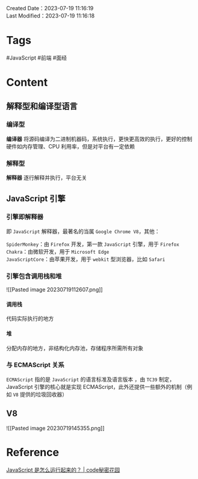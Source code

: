 Created Date：2023-07-19 11:16:19  
Last Modified：2023-07-19 11:16:18

# Tags

#JavaScript #前端 #面经

# Content

## 解释型和编译型语言

### 编译型

**编译器** 将源码编译为二进制机器码，系统执行，更快更高效的执行，更好的控制硬件如内存管理、CPU 利用率，但是对平台有一定依赖

### 解释型

**解释器** 逐行解释并执行，平台无关

## JavaScript 引擎

### 引擎即解释器

即 `JavaScript` 解释器，最著名的当属 `Google Chrome V8`，其他：

`SpiderMonkey`：由 `Firefox` 开发，第一款 `JavaScript` 引擎，用于 `Firefox`  
`Chakra`：由微软开发，用于 `Microsoft Edge`  
`JavaScriptCore`：由苹果开发，用于 `webkit` 型浏览器，比如 `Safari`

### 引擎包含调用栈和堆

![[Pasted image 20230719112607.png]]

#### 调用栈

代码实际执行的地方

#### 堆

分配内存的地方，非结构化内存池，存储程序所需所有对象

### 与 ECMAScript 关系

`ECMAScript` 指的是 `JavaScript` 的语言标准及语言版本 ，由 `TC39` 制定，JavaScript 引擎的核心就是实现 ECMAScript，此外还提供一些额外的机制（例如 `V8` 提供的垃圾回收器）

## V8

![[Pasted image 20230719145355.png]]

# Reference

[JavaScript 是怎么运行起来的？ | code秘密花园](https://blog.conardli.top/2022/01/09/javascript/js-run/)
